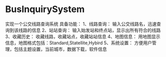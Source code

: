 # BusInquirySystem
实现一个公交线路查询系统
具备功能：
1、线路查询：
  输入公交线路名，迅速查询到该线路的信息
2、站站查询：
  输入始发站和终点站，显示出所有符合的线路
3、收藏历史：
  收藏线路，收藏站点，收藏站站信息
4、地图信息：
  用地图显示信息，地图格式包括：Standard,Statellite,Hybird
5、系统设置：
  方便用户管理，包括主题设置，当前城市，数据下载，软件信息
